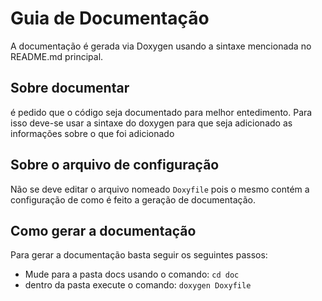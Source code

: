 # Guia de Documentação
A documentação é gerada via Doxygen usando a sintaxe mencionada no README.md principal.
## Sobre documentar
é pedido que o código seja documentado para melhor entedimento.
Para isso deve-se usar a sintaxe do doxygen para que seja adicionado as informações sobre o que foi adicionado

## Sobre o arquivo de configuração
Não se deve editar o arquivo nomeado ```Doxyfile``` pois o mesmo contém a configuração de como é feito a geração de documentação.

## Como gerar a documentação
Para gerar a documentação basta seguir os seguintes passos:
- Mude para a pasta docs usando o comando: ```cd doc```
- dentro da pasta execute o comando: ```doxygen Doxyfile```
